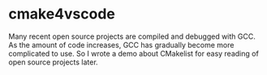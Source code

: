 # cmake4vscode
 Many recent open source projects are compiled and debugged with GCC. As the amount of code increases, GCC has gradually become more complicated to use. So I wrote a demo about CMakelist for easy reading of open source projects later.
